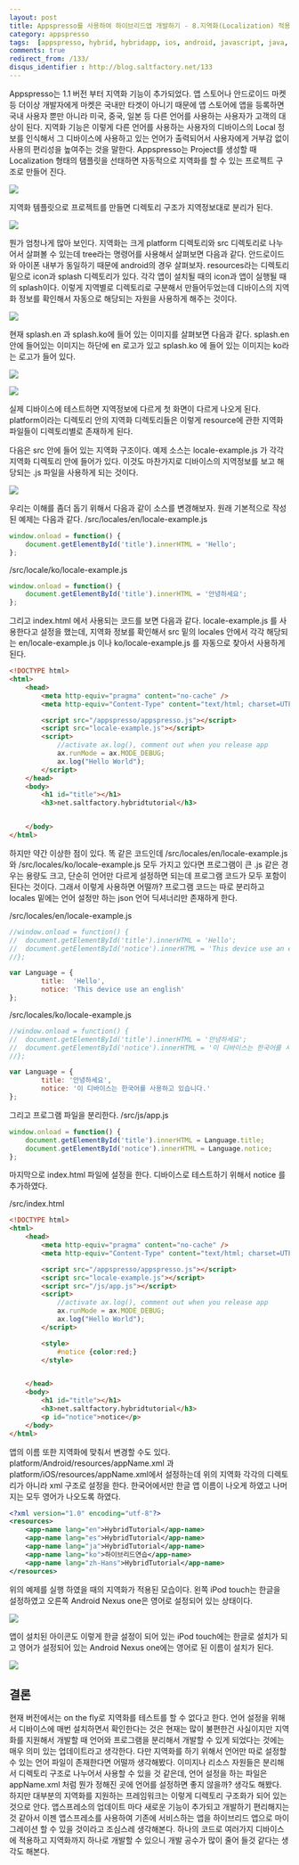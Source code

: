 ```yaml
---
layout: post
title: Appspresso를 사용하여 하이브리드앱 개발하기 - 8.지역화(Localization) 적용하기
category: appspresso
tags:  [appspresso, hybrid, hybridapp, ios, android, javascript, java, objective-c, localization]
comments: true
redirect_from: /133/
disqus_identifier : http://blog.saltfactory.net/133
---
```


Appspresso는 1.1 버전 부터 지역화 기능이 추가되었다. 앱 스토어나 안드로이드 마켓등 더이상 개발자에게 마켓은 국내만 타겟이 아니기 때문에 앱 스토어에 앱을 등록하면 국내 사용자 뿐만 아니라 미국, 중국, 일본 등 다른 언어를 사용하는 사용자가 고객의 대상이 된다. 지역화 기능은 이렇게 다른 언어를 사용하는 사용자의 디바이스의 Local 정보를 인식해서 그 디바이스에 사용하고 있는 언어가 출력되어서 사용자에게 거부감 없이 사용의 편리성을 높여주는 것을 말한다. Appspresso는 Project를 생성할 때 Localization 형태의 탬플릿을 선태하면 자동적으로 지역화를 할 수 있는 프로젝트 구조로 만들어 진다.

<!--more-->

![](http://blog.hibrainapps.net/saltfactory/images/2b274e81-f3cf-4597-a185-e1fe8ff0d82e)

지역화 템플릿으로 프로젝트를 만들면 디렉토리 구조가 지역정보대로 분리가 된다.

![](http://blog.hibrainapps.net/saltfactory/images/4a4d4165-600b-4935-9783-c313e2b82d89)

뭔가 엄청나게 많아 보인다. 지역화는 크게 platform 디렉토리와 src 디렉토리로 나누어서 살펴볼 수 있는데 tree라는 명령어를 사용해서 살펴보면 다음과 같다. 안드로이드와 아이폰 내부가 동일하기 때문에 android의 경우 살펴보자. resources라는 디렉토리 밑으로 icon과 splash 디렉토리가 있다. 각각 앱이 설치될 때의 icon과 앱이 실행될 때의 splash이다. 이렇게 지역별로 디렉토리로 구분해서 만들어두었는데 디바이스의 지역화 정보를 확인해서 자동으로 해당되는 자원을 사용하게 해주는 것이다.

![](http://blog.hibrainapps.net/saltfactory/images/6901df2b-374d-4db5-8226-01e05442545f)

현재 splash.en 과 splash.ko에 들어 있는 이미지를 살펴보면 다음과 같다. splash.en 안에 들어있는 이미지는 하단에 en 로고가 있고 splash.ko 에 들어 있는 이미지는 ko라는 로고가 들어 있다.

![](http://blog.hibrainapps.net/saltfactory/images/818e48b3-bc38-4911-a49d-274ce8ac4f02)

![](http://blog.hibrainapps.net/saltfactory/images/372f4083-519c-442b-9fee-cffc6cf20a51)

실제 디바이스에 테스트하면 지역정보에 다르게 첫 화면이 다르게 나오게 된다. platform이라는 디렉토리 안의 지역화 디렉토리들은 이렇게 resource에 관한 지역화 파일들이 디렉토리별로 존재하게 된다.

다음은 src 안에 들어 있는 지역화 구조이다. 예제 소스는 locale-example.js 가 각각 지역화 디렉토리 안에 들어가 있다. 이것도 마찬가지로 디바이스의 지역정보를 보고 해당되는 .js 파일을 사용하게 되는 것이다.

![](http://blog.hibrainapps.net/saltfactory/images/d432158e-03a0-48d3-ab34-4349498f6a37)


우리는 이해를 좀더 돕기 위해서 다음과 같이 소스를 변경해보자.
원래 기본적으로 작성된 예제는 다음과 같다.
/src/locales/en/locale-example.js

```javascript
window.onload = function() {
	document.getElementById('title').innerHTML = 'Hello';
};
```

/src/locale/ko/locale-example.js
```javascript
window.onload = function() {
	document.getElementById('title').innerHTML = '안녕하세요';
};
```

그리고 index.html 에서 사용되는 코드를 보면 다음과 같다. locale-example.js 를 사용한다고 설정을 했는데, 지역화 정보를 확인해서 src 밑의 locales 안에서 각각 해당되는 en/locale-example.js 이나 ko/locale-example.js 를 자동으로 찾아서 사용하게 된다.

```html
<!DOCTYPE html>
<html>
	<head>
		<meta http-equiv="pragma" content="no-cache" />
		<meta http-equiv="Content-Type" content="text/html; charset=UTF-8">

		<script src="/appspresso/appspresso.js"></script>
		<script src="locale-example.js"></script>
		<script>
			//activate ax.log(), comment out when you release app
			ax.runMode = ax.MODE_DEBUG;
			ax.log("Hello World");
		</script>
	</head>
	<body>
		<h1 id="title"></h1>
		<h3>net.saltfactory.hybridtutorial</h3>


	</body>
</html>
```

하지만 약간 이상한 점이 있다. 똑 같은 코드인데 /src/locales/en/locale-example.js 와 /src/locales/ko/locale-example.js 모두 가지고 있다면 프로그램이 큰 .js 같은 경우는 용량도 크고, 단순히 언어만 다르게 설정하면 되는데 프로그램 코드가 모두 포함이 된다는 것이다. 그래서 이렇게 사용하면 어떨까? 프로그램 코드는 따로 분리하고 locales 밑에는 언어 설정만 하는 json 언어 딕셔너리만 존재하게 한다.

/src/locales/en/locale-example.js
```javascript
//window.onload = function() {
//	document.getElementById('title').innerHTML = 'Hello';
//	document.getElementById('notice').innerHTML = 'This device use an english';
//};

var Language = {
		title:  'Hello',
		notice: 'This device use an english'
};
```
/src/locales/ko/locale-example.js
```javascript
//window.onload = function() {
//	document.getElementById('title').innerHTML = '안녕하세요';
//	document.getElementById('notice').innerHTML = '이 디바이스는 한국어를 사용하고 있습니다.';
//};

var Language = {
		title: '안녕하세요',
		notice: '이 디바이스는 한국어를 사용하고 있습니다.'
};
```

그리고 프로그램 파일을 분리한다.
/src/js/app.js
```javascript
window.onload = function() {
	document.getElementById('title').innerHTML = Language.title;
	document.getElementById('notice').innerHTML = Language.notice;
};
```

마지막으로 index.html 파일에 설정을 한다. 디바이스로 테스트하기 위해서 notice 를 추가하였다.

/src/index.html
```html
<!DOCTYPE html>
<html>
	<head>
		<meta http-equiv="pragma" content="no-cache" />
		<meta http-equiv="Content-Type" content="text/html; charset=UTF-8">

		<script src="/appspresso/appspresso.js"></script>
		<script src="locale-example.js"></script>
		<script src="/js/app.js"></script>
		<script>
			//activate ax.log(), comment out when you release app
			ax.runMode = ax.MODE_DEBUG;
			ax.log("Hello World");
		</script>

		<style>
			#notice {color:red;}
		</style>


	</head>
	<body>
		<h1 id="title"></h1>
		<h3>net.saltfactory.hybridtutorial</h3>
		<p id="notice">notice</p>
	</body>
</html>
```

앱의 이름 또한 지역화에 맞춰서 변경할 수도 있다. platform/Android/resources/appName.xml 과 platform/iOS/resources/appName.xml에서 설정하는데 위의 지역화 각각의 디렉토리가 아니라 xml 구조로 설정을 한다. 한국어에서만 한글 앱 이름이 나오게 하였고 나머지는 모두 영어가 나오도록 하였다.

```xml
<?xml version="1.0" encoding="utf-8"?>
<resources>
	<app-name lang="en">HybridTutorial</app-name>
	<app-name lang="es">HybridTutorial</app-name>
	<app-name lang="ja">HybridTutorial</app-name>
	<app-name lang="ko">하이브리드연습</app-name>
	<app-name lang="zh-Hans">HybridTutorial</app-name>
</resources>
```

위의 예제를 실행 하였을 때의 지역화가 적용된 모습이다. 왼쪽 iPod touch는 한글을 설정하였고 오른쪽 Android Nexus one은 영어로 설정되어 있는 상태이다.

![](http://blog.hibrainapps.net/saltfactory/images/6c8d85d0-48ba-4440-96db-c9ce9efe4d50)

앱이 설치된 아이콘도 이렇게 한글 설정이 되어 있는 iPod touch에는 한글로 설치가 되고 영어가 설정되어 있는 Android Nexus one에는 영어로 된 이름이 설치가 된다.

![](http://blog.hibrainapps.net/saltfactory/images/e3058f6a-7b32-4aaa-b93a-44f60de941ce)

## 결론

현재 버전에서는 on the fly로 지역화를 테스트를 할 수 없다고 한다. 언어 설정을 위해서 디바이스에 매번 설치하면서 확인한다는 것은 현재는 많이 불편한건 사실이지만 지역화를 지원해서 개발할 때 언어와 프로그램을 분리해서 개발할 수 있게 되었다는 것에는 매우 의미 있는 업데이트라고 생각한다. 다만 지역화를 하기 위해서 언어만 따로 설정할 수 있는 언어 파일이 존재한다면 어떨까 생각해봤다. 이미지나 리소스 자원들은 분리해서 디렉토리 구조로 나누어서 사용할 수 있을 것 같은데, 언어 설정을 하는 파일은 appName.xml 처럼 뭔가 정해진 곳에 언어를 설정하면 좋지 않을까? 생각도 해봤다. 하지만 대부분의 지역화를 지원하는 프레임워크는 이렇게 디렉토리 구조화가 되어 있는 것으로 안다. 앱스프레소의 업데이트 마다 새로운 기능이 추가되고 개발하기 편리해지는 것 같아서 이젠 앱스프레소를 사용하여 기존에 서비스하는 앱을 하이브리드 앱으로 마이그레이션 할 수 있을 것이라고 조심스레 생각해본다. 하나의 코드로 여러가지 디바이스에 적용하고 지역화까지 하나로 개발할 수 있으니 개발 공수가 많이 줄어 들것 같다는 생각도 해본다.

